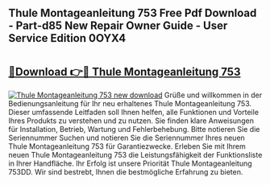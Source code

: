 ## Thule Montageanleitung 753 Free Pdf Download - Part-d85 New Repair Owner Guide - User Service Edition 0OYX4

# <h2><a href="http://df8ibvc.blite.top/?on=Thule+Montageanleitung+753">🔗Download 👉🔴 Thule Montageanleitung 753</a></h2>

[![Thule Montageanleitung 753 new download](https://i.imgur.com/lujVjoI.png)](http://df8ibvc.blite.top/?on=Thule+Montageanleitung+753)
Grüße und willkommen in der Bedienungsanleitung für Ihr neu erhaltenes Thule Montageanleitung 753. Dieser umfassende Leitfaden soll Ihnen helfen, alle Funktionen und Vorteile Ihres Produkts zu verstehen und zu nutzen. Sie finden klare Anweisungen für Installation, Betrieb, Wartung und Fehlerbehebung. Bitte notieren Sie die Seriennummer Suchen und notieren Sie die Seriennummer Ihres neuen Thule Montageanleitung 753 für Garantiezwecke. Erleben Sie mit Ihrem neuen Thule Montageanleitung 753 die Leistungsfähigkeit der Funktionsliste in Ihrer Handfläche. Ihr Erfolg ist unsere Priorität Thule Montageanleitung 753DD. Wir sind bestrebt, Ihnen die bestmögliche Erfahrung zu bieten.
